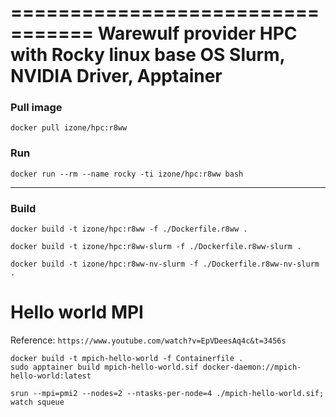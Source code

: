=================================
Warewulf provider HPC with Rocky linux base OS
Slurm, NVIDIA Driver, Apptainer
=================================

### Pull image
```
docker pull izone/hpc:r8ww
```

### Run
```
docker run --rm --name rocky -ti izone/hpc:r8ww bash
```

-----
### Build
```
docker build -t izone/hpc:r8ww -f ./Dockerfile.r8ww .
```
```
docker build -t izone/hpc:r8ww-slurm -f ./Dockerfile.r8ww-slurm .
```
```
docker build -t izone/hpc:r8ww-nv-slurm -f ./Dockerfile.r8ww-nv-slurm .
```

Hello world MPI
===============

Reference: `https://www.youtube.com/watch?v=EpVDeesAq4c&t=3456s`

```
docker build -t mpich-hello-world -f Containerfile .
sudo apptainer build mpich-hello-world.sif docker-daemon://mpich-hello-world:latest
```
```
srun --mpi=pmi2 --nodes=2 --ntasks-per-node=4 ./mpich-hello-world.sif; watch squeue
```
